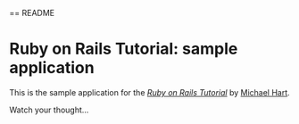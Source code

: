 == README

# Ruby on Rails Tutorial: sample application

This is the sample application for 
the [*Ruby on Rails Tutorial*](http://railstutorial.org/)
by [Michael Hart](http://michaelhartl.com/).

Watch your thought...
